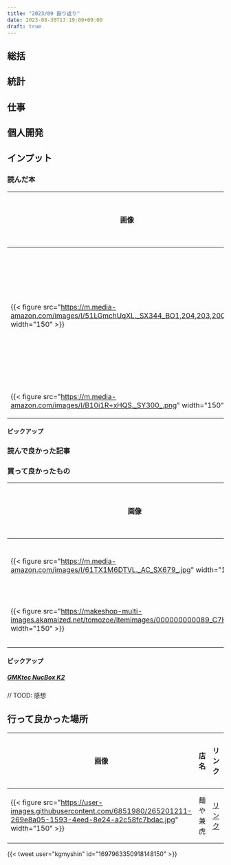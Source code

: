 ```yaml
---
title: "2023/09 振り返り"
date: 2023-08-30T17:19:09+09:00
draft: true
---
```


## 総括

## 統計

## 仕事

## 個人開発

## インプット

### 読んだ本

| 画像 | タイトル | 購入リンク | 感想リンク |
| --- | --- | --- | --- |
| {{< figure src="https://m.media-amazon.com/images/I/51LGmchUqXL._SX344_BO1,204,203,200_.jpg" width="150" >}} | 書く習慣 〜自分と人生が変わるいちばん大切な文章力〜 | [リンク](https://amzn.to/45WSbAn) | [感想](https://github.com/kgmyshin/kgmyshin-blog/issues/14) |
| {{< figure src="https://m.media-amazon.com/images/I/B10i1R+xHQS._SY300_.png" width="150" >}} | ブルーロック | [リンク](https://amzn.to/3R6S2GH) | [感想](https://github.com/kgmyshin/kgmyshin-blog/issues/18) |

#### ピックアップ

### 読んで良かった記事

### 買って良かったもの

| 画像 | タイトル | 購入リンク | 感想リンク |
| --- | --- | --- | --- |
| {{< figure src="https://m.media-amazon.com/images/I/61TX1M6DTVL._AC_SX679_.jpg" width="150" >}} | GMKtec NucBox K2 | [リンク](https://amzn.to/3L6hhF4) | [感想リンク](https://github.com/kgmyshin/kgmyshin-blog/issues/15) |
| {{< figure src="https://makeshop-multi-images.akamaized.net/tomozoe/itemimages/000000000089_C7Hk8c0.jpg" width="150" >}} | 三井の寿 スラムダンクラベル | [リンク](https://www.tomozoe-honten.co.jp/view/item/000000000089?category_page_id=miinokotobuki) | [感想リンク](https://github.com/kgmyshin/kgmyshin-blog/issues/13) |

#### ピックアップ

##### [GMKtec NucBox K2](https://amzn.to/3L6hhF4)

// TOOD: 感想

## 行って良かった場所

| 画像 | 店名 | リンク | 感想リンク |
| --- | --- | --- | --- |
| {{< figure src="https://user-images.githubusercontent.com/6851980/265201211-269e8a05-1593-4eed-8e24-a2c58fc7bdac.jpg" width="150" >}} | 麺や兼虎 | [リンク](https://www.kanetora.co.jp/deitos) | [感想リンク](https://github.com/kgmyshin/kgmyshin-blog/issues/11) |


{{< tweet user="kgmyshin" id="1697963350918148150" >}}
